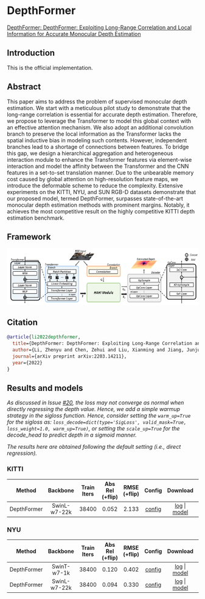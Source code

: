 # DepthFormer

[DepthFormer: DepthFormer: Exploiting Long-Range Correlation and Local Information for Accurate Monocular Depth Estimation](https://arxiv.org/abs/2203.14211)

## Introduction

This is the official implementation.

## Abstract

This paper aims to address the problem of supervised monocular depth estimation. We start with a meticulous pilot study to demonstrate that the long-range correlation is essential for accurate depth estimation. Therefore, we propose to leverage the Transformer to model this global context with an effective attention mechanism. We also adopt an additional convolution branch to preserve the local information as the Transformer lacks the spatial inductive bias in modeling such contents. However, independent branches lead to a shortage of connections between features. To bridge this gap, we design a hierarchical aggregation and heterogeneous interaction module to enhance the Transformer features via element-wise interaction and model the affinity between the Transformer and the CNN features in a set-to-set translation manner. Due to the unbearable memory cost caused by global attention on high-resolution feature maps, we introduce the deformable scheme to reduce the complexity. Extensive experiments on the KITTI, NYU, and SUN RGB-D datasets demonstrate that our proposed model, termed DepthFormer, surpasses state-of-the-art monocular depth estimation methods with prominent margins. Notably, it achieves the most competitive result on the highly competitive KITTI depth estimation benchmark.

## Framework
<div align=center><img width="550" height="150" src="resources/images/depthformer.png"/></div>

## Citation

```bibtex
@article{li2022depthformer,
  title={DepthFormer: DepthFormer: Exploiting Long-Range Correlation and Local Information for Accurate Monocular Depth Estimation},
  author={Li, Zhenyu and Chen, Zehui and Liu, Xianming and Jiang, Junjun},
  journal={arXiv preprint arXiv:2203.14211},
  year={2022}
}
```

## Results and models

*As discussed in Issue [#20](https://github.com/zhyever/Monocular-Depth-Estimation-Toolbox/issues/20), the loss may not converge as normal when directly regressing the depth value. Hence, we add a simple warmup strategy in the sigloss function. Hence, consider setting the `warm_up=True` for the sigloss as: `loss_decode=dict(type='SigLoss', valid_mask=True, loss_weight=1.0, warm_up=True)`, or setting the `scale_up=True` for the decode_head to predict depth in a sigmoid manner.*

*The results here are obtained following the default setting (i.e., direct regression).*


### KITTI

| Method | Backbone | Train Iters | Abs Rel (+flip) | RMSE (+flip) | Config | Download | GPUs |
| ------ | :--------: | :----: | :--------------: | :------: | :------: | :--------: | :---:|
| DepthFormer  |  SwinL-w7-22k  |  38400   | 0.052 | 2.133 |  [config](depthformer_swinl_22k_w7_kitti.py) | [log](resources/logs/depthformer_swinl_22k_w7_kitti.txt) \| [model](https://drive.google.com/file/d/1BpcY9tULBRTW-cG8EVHBAZBapAv3ide4/view?usp=sharing) | 8 V100s |

### NYU

| Method | Backbone | Train Iters | Abs Rel (+flip) | RMSE (+flip) | Config | Download | GPUs |
| ------ | :--------: | :----: | :--------------: | :------: | :------: | :--------: | :---:|
| DepthFormer | SwinT-w7-1k   |  38400   | 0.120 | 0.402 |  [config](depthformer_swint_w7_nyu.py) | [log](resources/logs/depthformer_swint_w7_nyu.txt) \| [model](https://drive.google.com/file/d/1u8Kjgd9EmwwB_xMeBD7XaalpDygbSP73/view?usp=sharing) | 2 3090s |
| DepthFormer  |  SwinL-w7-22k  |  38400   | 0.094 | 0.330 |  [config](depthformer_swinl_22k_w7_nyu.py) | [log](resources/logs/depthformer_swinl_22k_w7_nyu.txt) \| [model](https://drive.google.com/file/d/1GMEgiiE-bkHYYD2xL8W6Qz50qa_P4T6e/view?usp=sharing) | 8 V100s |

